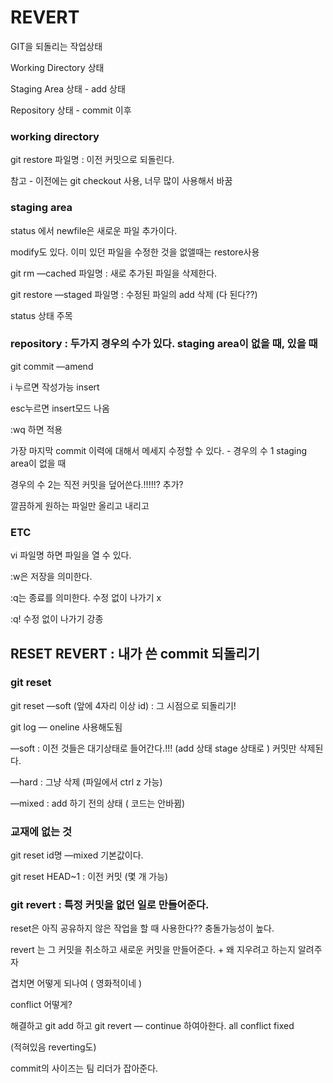 # REVERT

GIT을 되돌리는 작업상태

Working Directory 상태

Staging Area 상태 - add 상태

Repository 상태  - commit 이후

### working directory

git restore 파일명 : 이전 커밋으로 되돌린다.

참고 - 이전에는 git checkout 사용, 너무 많이 사용해서 바꿈

### staging area

status 에서 newfile은 새로운 파일 추가이다. 

modify도 있다. 이미 있던 파일을 수정한 것을 없앨때는 restore사용

git rm —cached 파일명 : 새로 추가된 파일을 삭제한다.

git restore —staged 파일명 : 수정된 파일의 add 삭제  (다 된다??)

status 상태 주목

### repository : 두가지 경우의 수가 있다. staging area이 없을 때, 있을 때

git commit —amend 

i 누르면 작성가능 insert 

esc누르면 insert모드 나옴

:wq 하면 적용

가장 마지막 commit 이력에 대해서 메세지 수정할 수 있다. - 경우의 수 1 staging area이 없을 때

경우의 수 2는 직전 커밋을 덮어쓴다.!!!!!? 추가?

깔끔하게 원하는 파일만 올리고 내리고

### ETC

vi 파일명   하면 파일을 열 수 있다.

:w은 저장을 의미한다. 

:q는 종료를 의미한다. 수정 없이 나가기 x

:q! 수정 없이 나가기 강종

## RESET REVERT  : 내가 쓴 commit 되돌리기

### git reset

git reset —soft (앞에 4자리 이상 id)   :   그 시점으로 되돌리기!

git log — oneline 사용해도됨

—soft : 이전 것들은 대기상태로 들어간다.!!! (add 상태 stage 상태로 )  커밋만 삭제된다.

—hard : 그냥 삭제 (파일에서 ctrl z 가능)

—mixed : add 하기 전의 상태 ( 코드는 안바뀜)

### 교재에 없는 것

git reset id명  —mixed  기본값이다.

git reset HEAD~1 : 이전 커밋 (몇 개 가능)

### git revert : 특정 커밋을 없던 일로 만들어준다.

reset은 아직 공유하지 않은 작업을 할 때 사용한다??  충돌가능성이 높다. 

revert 는 그 커밋을 취소하고 새로운 커밋을 만들어준다. + 왜 지우려고 하는지 알려주자

겹치면 어떻게 되나여 ( 영화적이네 )

conflict 어떻게?

해결하고 git add 하고 git revert — continue 하여아한다. all conflict fixed

(적혀있음 reverting도)

commit의 사이즈는 팀 리더가 잡아준다.


